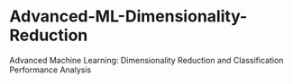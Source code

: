 # Advanced-ML-Dimensionality-Reduction
Advanced Machine Learning: Dimensionality Reduction and Classification Performance Analysis
